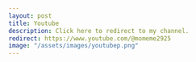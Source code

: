 ```yaml
---
layout: post
title: Youtube
description: Click here to redirect to my channel.
redirect: https://www.youtube.com/@momeme2925
image: "/assets/images/youtubep.png"
---
```


